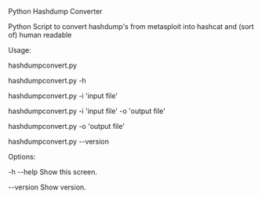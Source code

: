 Python Hashdump Converter


Python Script to convert hashdump's from metasploit into hashcat and (sort of) human readable

Usage:


  hashdumpconvert.py
  
  hashdumpconvert.py -h
  
  hashdumpconvert.py -i 'input file'
  
  hashdumpconvert.py -i 'input file' -o 'output file'
  
  hashdumpconvert.py -o 'output file'
  
  hashdumpconvert.py --version
  

Options:

  -h --help     Show this screen.
  
  --version     Show version.
  
